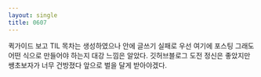 ```yaml
---
layout: single
title: 0607
---
```


퀵가이드 보고 TIL 목차는 생성하였으나 안에 글쓰기 실패로 우선 여기에 포스팅
그래도 어떤 식으로 만들어야 하는지 대강 느낌은 알았다.
깃허브블로그 도전 정신은 좋았지만 쌩초보자가 너무 건방졌다 앞으로 벌을 달게 받아야겠다.
